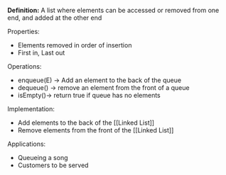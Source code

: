 **Definition:** A list where elements can be accessed or removed from one end, and added at the other end

Properties:
- Elements removed in order of insertion
- First in, Last out

Operations:
- enqueue(E) → Add an element to the back of the queue
- dequeue() → remove an element from the front of a queue
- isEmpty()→ return true if queue has no elements

Implementation:
- Add elements to the back of the [[Linked List]]
- Remove elements from the front of the [[Linked List]]

Applications:
- Queueing a song
- Customers to be served